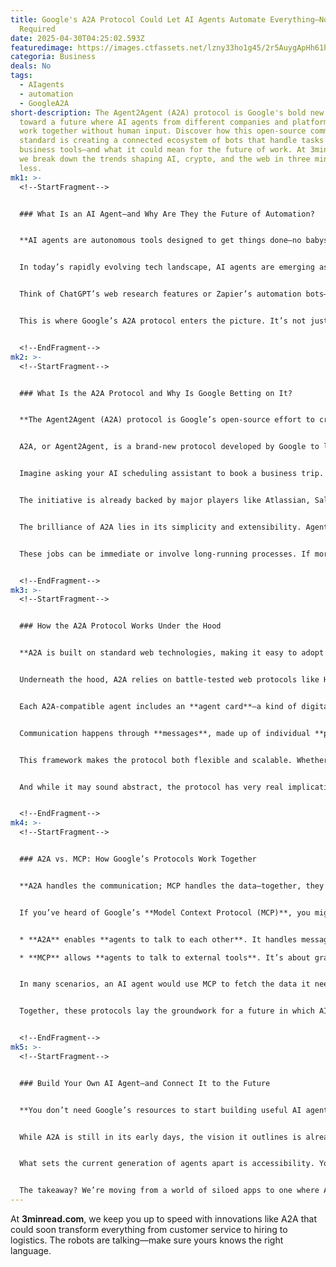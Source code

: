```yaml
---
title: Google's A2A Protocol Could Let AI Agents Automate Everything—No Humans
  Required
date: 2025-04-30T04:25:02.593Z
featuredimage: https://images.ctfassets.net/lzny33ho1g45/2r5AuygApHh61hudc5uvSd/dd2e8b60ff61611e448e806e45948835/ai-agent-00-hero.jpg?w=1520&fm=avif&q=31&fit=thumb&h=760
categoria: Business
deals: No
tags:
  - AIagents
  - automation
  - GoogleA2A
short-description: The Agent2Agent (A2A) protocol is Google's bold new step
  toward a future where AI agents from different companies and platforms can
  work together without human input. Discover how this open-source communication
  standard is creating a connected ecosystem of bots that handle tasks across
  business tools—and what it could mean for the future of work. At 3minread.com,
  we break down the trends shaping AI, crypto, and the web in three minutes or
  less.
mk1: >-
  <!--StartFragment-->


  ### What Is an AI Agent—and Why Are They the Future of Automation?


  **AI agents are autonomous tools designed to get things done—no babysitting required.**


  In today’s rapidly evolving tech landscape, AI agents are emerging as a core concept. An AI agent is essentially an autonomous tool that you can task with a goal—and it executes that goal on its own. Whether it’s gathering research, scheduling meetings, booking flights, or running backend operations, these agents are trained to think and act with minimal human input.


  Think of ChatGPT’s web research features or Zapier’s automation bots—these are early examples of agents. You give them a task, and they move independently to complete it. But here’s the problem: while these agents are getting smarter, most still operate in silos. One tool can't directly communicate with another unless it's been specifically built to do so.


  This is where Google’s A2A protocol enters the picture. It’s not just a new tool—it’s a proposed universal language for agents to talk to each other. And if it works as intended, it could eliminate one of the biggest limitations in enterprise automation: disconnected systems.


  <!--EndFragment-->
mk2: >-
  <!--StartFragment-->


  ### What Is the A2A Protocol and Why Is Google Betting on It?


  **The Agent2Agent (A2A) protocol is Google’s open-source effort to create a shared communication framework for AI agents.**


  A2A, or Agent2Agent, is a brand-new protocol developed by Google to let AI agents from different companies and platforms communicate seamlessly. Instead of forcing every business to custom-code integrations between tools, A2A provides a standardized, open-source foundation for inter-agent dialogue.


  Imagine asking your AI scheduling assistant to book a business trip. With A2A in place, that assistant could reach out to a travel booking agent, coordinate with your expense management system, update your calendar, and send notifications to your team—all without any hard-coded bridges or manual effort. The agents would simply talk to each other using A2A.


  The initiative is already backed by major players like Atlassian, Salesforce, ServiceNow, Box, and Workday. Each of these partners sees the value in building a network where AI can independently manage workflows across platforms.


  The brilliance of A2A lies in its simplicity and extensibility. Agents are categorized as either **client** (the one making a request) or **remote** (the one executing the task). A client agent can delegate a job—like posting a job listing or conducting a background check—to a remote agent specialized in that function.


  These jobs can be immediate or involve long-running processes. If more time is needed, the remote agent provides updates until the task is complete. This structure means tasks can be nested, sequenced, and intelligently managed without human oversight.


  <!--EndFragment-->
mk3: >-
  <!--StartFragment-->


  ### How the A2A Protocol Works Under the Hood


  **A2A is built on standard web technologies, making it easy to adopt and secure enough for enterprise use.**


  Underneath the hood, A2A relies on battle-tested web protocols like HTTP, JSON, and Server-Sent Events (SSE). That means developers can plug it into existing stacks without having to reinvent the wheel. It also supports robust security, with enterprise-grade authentication baked in from the start.


  Each A2A-compatible agent includes an **agent card**—a kind of digital resume that lists its capabilities, endpoints, and supported features. When one agent wants to delegate a task, it consults this card to understand how to format its request and what functions are available.


  Communication happens through **messages**, made up of individual **parts** (data packets that could include text, images, or structured content). The final output of a task is called the **artifact**—a document, a decision, or any other deliverable produced by the remote agent.


  This framework makes the protocol both flexible and scalable. Whether the agents are handling quick transactional tasks or complex workflows that unfold over hours or days, A2A accommodates both use cases.


  And while it may sound abstract, the protocol has very real implications. In Google's hiring workflow demo, for instance, one chatbot uses A2A to trigger agents that post job ads, source candidates, schedule interviews, and verify backgrounds. While this example is hypothetical for now, it illustrates how multi-agent collaboration could function in the near future.


  <!--EndFragment-->
mk4: >-
  <!--StartFragment-->


  ### A2A vs. MCP: How Google’s Protocols Work Together


  **A2A handles the communication; MCP handles the data—together, they form a powerful automation duo.**


  If you’ve heard of Google’s **Model Context Protocol (MCP)**, you might be wondering how it compares to A2A. While both are aimed at improving AI interoperability, they serve different (but complementary) roles.


  * **A2A** enables **agents to talk to each other**. It handles messaging, task delegation, and multi-agent coordination.

  * **MCP** allows **agents to talk to external tools**. It’s about granting agents access to databases, APIs, and other traditional data systems.


  In many scenarios, an AI agent would use MCP to fetch the data it needs (like pulling your travel history from a CRM), and then A2A to delegate that data to another agent (like a booking tool or travel assistant). It’s a one-two punch that allows for both data-rich insights and smart execution.


  Together, these protocols lay the groundwork for a future in which AI agents can seamlessly collaborate, adapt, and solve business challenges faster than any single app or human could.


  <!--EndFragment-->
mk5: >-
  <!--StartFragment-->


  ### Build Your Own AI Agent—and Connect It to the Future


  **You don’t need Google’s resources to start building useful AI agents—tools like Zapier are already making it possible.**


  While A2A is still in its early days, the vision it outlines is already attainable at smaller scales. Zapier Agents, for instance, allow you to build your own custom AI-powered assistants using natural language prompts. These agents can monitor your inbox, update CRMs, generate reports, and complete hundreds of other tasks by integrating with over 6,000 apps.


  What sets the current generation of agents apart is accessibility. You don’t need to write Python or spin up servers—just describe what you want, and Zapier’s tools help bring it to life. As protocols like A2A gain traction, these agents will become even more powerful, able to plug into an entire web of intelligent tools across vendors.


  The takeaway? We’re moving from a world of siloed apps to one where AI agents manage entire workflows on your behalf. Whether you’re running a startup or managing enterprise-scale systems, getting familiar with agent-based automation today will give you a major advantage tomorrow.
---
```

At **3minread.com**, we keep you up to speed with innovations like A2A that could soon transform everything from customer service to hiring to logistics. The robots are talking—make sure yours knows the right language.

<!--EndFragment-->